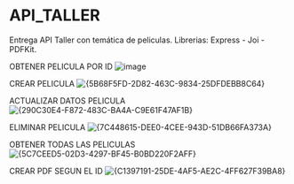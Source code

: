 # API_TALLER
Entrega API Taller con temática de peliculas.
Librerias: Express - Joi - PDFKit.

OBTENER PELICULA POR ID
![image](https://github.com/user-attachments/assets/ca38a57b-9e1c-4fc3-abd3-203f7e561769)

CREAR PELICULA
![{5B68F5FD-2D82-463C-9834-25DFDEBB8C64}](https://github.com/user-attachments/assets/d75c01ad-c480-4967-b484-3b994b44ab97)

ACTUALIZAR DATOS PELICULA
![{290C30E4-F872-483C-BA4A-C9E61F47AF1B}](https://github.com/user-attachments/assets/a39f9add-eea0-4892-877c-2cc77a9e05aa)

ELIMINAR PELICULA
![{7C448615-DEE0-4CEE-943D-51DB66FA373A}](https://github.com/user-attachments/assets/bd662bef-34df-469c-8cf1-d18bb7e286e7)

OBTENER TODAS LAS PELICULAS
![{5C7CEED5-02D3-4297-BF45-B0BD220F2AFF}](https://github.com/user-attachments/assets/1bafa669-bd6e-4188-a83d-a1095fb54e12)

CREAR PDF SEGUN EL ID
![{C1397191-25DE-4AF5-AE2C-4FF627F39BA8}](https://github.com/user-attachments/assets/649099ae-a58a-46e4-a358-f778eceddb87)







